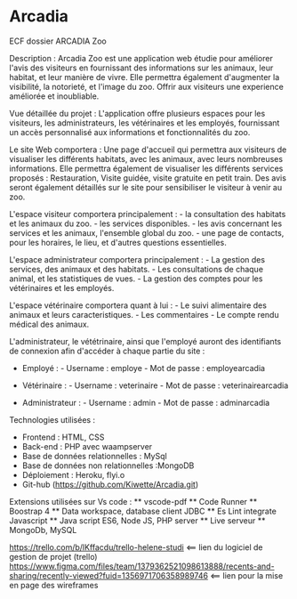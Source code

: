 # Arcadia
ECF dossier ARCADIA Zoo


Description : Arcadia Zoo est une application web étudie pour  améliorer l'avis des visiteurs en fournissant des informations sur les animaux, leur habitat, et leur manière de vivre.
Elle permettra également d'augmenter la visibilité, la notorieté, et l'image du zoo. Offrir aux visiteurs une experience améliorée et inoubliable.



Vue détaillée du projet : L'application offre plusieurs espaces pour les visiteurs, les administrateurs, les vétérinaires et les employés, fournissant un accès personnalisé aux informations et fonctionnalités du zoo.

Le site Web comportera : Une page d'accueil qui permettra aux visiteurs de visualiser les différents habitats, avec les animaux, avec leurs nombreuses informations. Elle permettra également de visualiser les différents services proposés : Restauration, Visite guidée, visite gratuite en petit train.
Des avis seront également détaillés sur le site pour sensibiliser le visiteur à venir au zoo.


L'espace visiteur comportera principalement : - la consultation des habitats et les animaux du zoo.
                                              - les services disponibles.
                                              - les avis concernant les services et les animaux, l'ensemble global du zoo.
                                              - une page de contacts, pour les horaires, le lieu, et d'autres questions essentielles.

L'espace administrateur comportera principalement : - La gestion des services, des animaux et des habitats.
                                                    - Les consultations de chaque animal, et les statistiques de vues.
                                                    - La gestion des comptes pour les vétérinaires et les employés.

L'espace vétérinaire comportera quant à lui : - Le suivi alimentaire des animaux et leurs caracteristiques.
                                              - Les commentaires
                                              - Le compte rendu médical des animaux.

L'administrateur, le vététrinaire, ainsi que l'employé auront des identifiants de connexion afin d'accéder à chaque partie du site : 

 - Employé :  - Username : employe
           - Mot de passe : employearcadia

           


 - Vétérinaire : - Username : veterinaire
              - Mot de passe : veterinairearcadia


              

- Administrateur : - Username : admin
                 - Mot de passe : adminarcadia

                 



Technologies utilisées : 
 - Frontend : HTML, CSS
 - Back-end : PHP avec waampserver
 - Base de données relationnelles : MySql
 - Base de données non relationnelles :MongoDB
 - Déploiement : Heroku, flyi.o
 - Git-hub (https://github.com/Kiwette/Arcadia.git)

Extensions utilisées sur Vs code : 
** vscode-pdf
** Code Runner
** Boostrap 4
** Data workspace, database client JDBC
** Es Lint integrate Javascript
** Java script ES6, Node JS, PHP server
** Live serveur
** MongoDb, MySQL


https://trello.com/b/lKffacdu/trello-helene-studi <== lien du logiciel de gestion de projet (trello) 
https://www.figma.com/files/team/1379362521098613888/recents-and-sharing/recently-viewed?fuid=1356971706358989746 <== lien pour la mise en page des wireframes
                                              
                                                    

